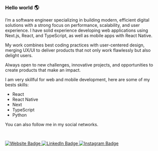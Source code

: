 ### Hello world :earth_americas:

I’m a software engineer specializing in building modern, efficient digital solutions with a strong focus on performance, scalability, and user experience. I have solid experience developing web applications using Next.js, React, and TypeScript, as well as mobile apps with React Native.

My work combines best coding practices with user-centered design, merging UX/UI to deliver products that not only work flawlessly but also delight users.

Always open to new challenges, innovative projects, and opportunities to create products that make an impact.

I am very skillful for web and mobile development, here are some of my bests skills:
- React
- React Native
- Next
- TypeScript
- Python

You can also follow me in my social networks.

<br />

<p>
  <a href="https://nevi0.github.io/" target="_blank" rel="noreferrer">
    <img src="https://img.shields.io/badge/website-000000?style=for-the-badge&logo=About.me&logoColor=white" target="_blank" rel="noreferrer" alt="Website Badge">
  </a> 
  
  <a href="https://www.linkedin.com/in/n%C3%A9vio-magagnin-045710177/" target="_blank" rel="noreferrer">
    <img src="https://img.shields.io/badge/LinkedIn-0077B5?style=for-the-badge&logo=linkedin&logoColor=white" alt="LinkedIn Badge">
  </a> 
  
  <a href="https://www.instagram.com/nevio_costa/" target="_blank" rel="noreferrer">
    <img src="https://img.shields.io/badge/Instagram-E4405F?style=for-the-badge&logo=instagram&logoColor=white" alt="Instagram Badge">
  </a>
</p>
